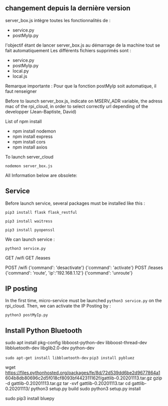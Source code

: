 ## changement depuis la dernière version
server_box.js intègre toutes les fonctionnalités de :
- service.py
- postMyIp.py

l'objectif étant de lancer server_box.js au démarrage de la machine tout se fait automatiquement
Les différents fichiers supprimés sont : 
- service.py
- postMyIp.py
- local.py
- local.js

Remarque importante : 
Pour que la fonction postMyIp soit automatique, il faut renseigner

Before to launch server_box.js, indicate on MSERV_ADR variable, the adress mac of the rpi_cloud, in order to select correctly url depending of the developper (Jean-Baptiste, David)

List of npm install
- npm install nodemon
- npm install express
- npm install cors   
- npm install axios

To launch server_cloud

`nodemon server_box.js`





All Information below are obsolete:
## Service 

Before launch service, several packages must be installed like this :

`pip3 install flask flask_restful`

`pip3 install waitress`

`pip3 install pyopenssl`

We can launch service :

`python3 service.py`

GET /wifi
GET /leases


POST /wifi
{'command': 'desactivate'}
{'command': 'activate'}
POST /leases
{'command': 'route', 'ip':'192.168.1.12'}
{'command': 'unroute'}



## IP posting

In the first time, micro-service must be launched `python3 service.py` on the rpi_cloud. Then, we can activate the IP Posting by : 

`python3 postMyIp.py`

## Install Python Bluetooth

sudo apt install pkg-config libboost-python-dev libboost-thread-dev libbluetooth-dev libglib2.0-dev python-dev

`sudo apt-get install libbluetooth-dev`
`pip3 install pybluez`

wget https://files.pythonhosted.org/packages/fe/8d/72d539dd6be2d9677864a1
604b8db80696c2d5f018cf8093bf442311162f/gattlib-0.20201113.tar.gz
gzip -d gattlib-0.20201113.tar.gz
tar -xvf gattlib-0.20201113.tar
cd gattlib-0.20201113/
python3 setup.py build
sudo python3 setup.py install

sudo pip3 install bluepy

